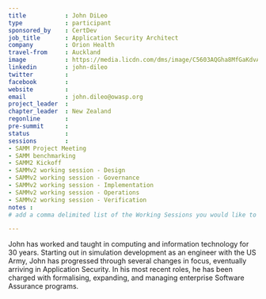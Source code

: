 ```yaml
---
title           : John DiLeo
type            : participant
sponsored_by    : CertDev
job_title       : Application Security Architect
company         : Orion Health
travel-from     : Auckland
image           : https://media.licdn.com/dms/image/C5603AQGha8MfGaKdvA/profile-displayphoto-shrink_200_200/0?e=1531353600&v=beta&t=sw3f6M44bUrn00wnLqYP5NGnpFQGd0sbigwJNxUeSwY
linkedin        : john-dileo
twitter         :
facebook        :
website         :
email           : john.dileo@owasp.org
project_leader  :
chapter_leader  : New Zealand
regonline       :
pre-summit      :
status          : 
sessions        : 
- SAMM Project Meeting
- SAMM benchmarking
- SAMM2 Kickoff
- SAMMv2 working session - Design
- SAMMv2 working session - Governance
- SAMMv2 working session - Implementation
- SAMMv2 working session - Operations
- SAMMv2 working session - Verification
notes :
# add a comma delimited list of the Working Sessions you would like to attend in the meta above (use the session's title) e.g. sessions: Security Playbooks Diagrams, Hackathon Daily Sessions

---
```


<!-- put more details about participant here -->
John has worked and taught in computing and information technology for 30 years. Starting out in simulation development as an engineer with the US Army, John has progressed through several changes in focus, eventually arriving in Application Security. In his most recent roles, he has been charged with formalising, expanding, and managing enterprise Software Assurance programs.

